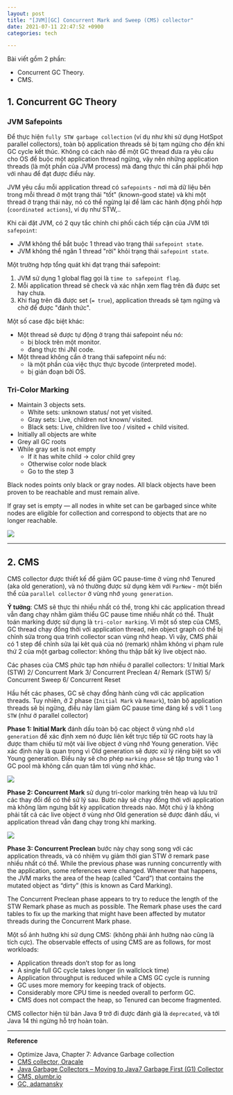```yaml
---
layout: post
title: "[JVM][GC] Concurrent Mark and Sweep (CMS) collector"
date: 2021-07-11 22:47:52 +0900
categories: tech

---
```

Bài viết gồm 2 phần:
- Concurrent GC Theory.
- CMS.

## 1. Concurrent GC Theory

### JVM Safepoints
Để thực hiện `fully STW garbage collection` (ví dụ như khi sử dụng HotSpot parallel collectors), toàn bộ application threads sẽ bị tạm ngừng cho đến khi GC cycle kết thúc. Không có cách nào để một GC thread đưa ra yêu cầu cho OS để buộc một application thread ngừng, vậy nên những application threads (là một phần của JVM process) mà đang thực thi cần phải phối hợp với nhau để đạt được điều này. 

JVM yêu cầu mỗi application thread có `safepoints` - nơi mà dữ liệu bên trong mỗi thread ở một trạng thái "tốt" (known-good state) và khi một thread ở trạng thái này, nó có thể ngừng lại để làm các hành động phối hợp (`coordinated actions`), ví dụ như STW,..

Khi cài đặt JVM, có 2 quy tắc chính chi phối cách tiếp cận của JVM tới `safepoint`: 
- JVM không thể bắt buộc 1 thread vào trạng thái `safepoint state`.
- JVM không thể ngăn 1 thread "rời" khỏi trạng thái `safepoint state`.

Một trường hợp tổng quát khi đạt trạng thái safepoint:
1. JVM sử dụng 1 global flag gọi là `time to safepoint flag`.
2. Mỗi application thread sẽ check và xác nhận xem flag trên đã được set hay chưa.
3. Khi flag trên đã được set (`= true`), application threads sẽ tạm ngừng và chờ để được "đánh thức". 

Một số case đặc biệt khác:
- Một thread sẽ được tự động ở trạng thái safepoint nếu nó:
    - bị block trên một monitor.
    - đang thực thi JNI code.
- Một thread không cần ở trang thái safepoint nếu nó:
    - là một phần của việc thực thực bycode (interpreted mode).
    - bị gián đoạn bởi OS.

### Tri-Color Marking
- Maintain 3 objects sets.
    - White sets: unknown status/ not yet visited.
    - Gray sets: Live, children not known/ visited.
    - Black sets: Live, children live too / visited + child visited.
- Initially all objects are white
- Grey all GC roots
- While gray set is not empty
    - If it has white child → color child grey
    - Otherwise color node black
    - Go to the step 3

Black nodes points only black or gray nodes. All black objects have been proven to be reachable and must remain alive.

If gray set is empty — all nodes in white set can be garbaged since white nodes are eligible for collection and correspond to objects that are no longer reachable.

![](../assets/tri-color-marking.png)


---
## 2. CMS

CMS collector được thiết kế để giảm GC pause-time ở vùng nhớ Tenured (aka old generation), và nó thường được sử dụng kèm với `ParNew` - một biến thể của `parallel collector` ở vùng nhớ `young generation`.

**Ý tưởng**: CMS sẽ thực thi nhiều nhất có thể, trong khi các application thread vẫn đang chạy nhằm giảm thiểu GC pause time nhiều nhất có thể.
Thuật toán marking được sử dụng là `tri-color marking`. Vì một số step của CMS, GC thread chạy đồng thời với application thread, nên object graph có thể bị chỉnh sửa trong qua trình collector scan vùng nhớ heap. Vì vậy, CMS phải có 1 step để chỉnh sửa lại kêt quả của nó (remark) nhằm không vi phạm rule thứ 2 của một garbag collector: không thu thập bất kỳ live object nào.

Các phases của CMS phức tạp hơn nhiều ở parallel collectors: 
1/ Initial Mark (STW)
2/ Concurrent Mark
3/ Concurrent Preclean
4/ Remark (STW)
5/ Concurrent Sweep
6/ Concurrent Reset

Hầu hết các phases, GC sẽ chạy đồng hành cùng với các application threads. Tuy nhiên, ở 2 phase (`Initial Mark` và `Remark`), toàn bộ application threads sẽ bị ngừng, điều này làm giảm GC pause time đáng kể s với 1 `long STW` (như ở parallel collector)

**Phase 1: Initial Mark** đánh dấu toàn bộ cac object ở vùng nhớ `old generation` để xác định xem nó được liên kết trực tiếp từ GC roots hay là được tham chiếu từ một vài live object ở vùng nhớ Young generation. Việc xác định này là quan trọng vì Old generation sẽ được xử lý riêng biệt so với Young generation. Điều này sẽ cho phép `marking phase` sẽ tập trung vào 1 GC pool mà không cần quan tâm tơi vùng nhớ khác.

![](../assets/phase-1-init-mark-cms.png)

**Phase 2: Concurrent Mark** sử dụng tri-color marking trên heap và lưu trữ các thay đổi để có thể sử lý sau. Bước này sẽ chạy đồng thời với application mà không làm ngưng bất kỳ application threads nào. Một chú ý là không phải tất cả các live object ở vùng nhơ Old generation sẽ được đánh dấu, vì application thread vẫn đang chạy trong khi marking.

![](../assets/phase-2-concurrent-mark-cms.png)

**Phase 3: Concurrent Preclean** bước này chạy song song với các application threads, và có nhiệm vụ giảm thời gian STW ở remark pase nhiều nhất có thể. 
While the previous phase was running concurrently with the application, some references were changed. Whenever that happens, the JVM marks the area of the heap (called “Card”) that contains the mutated object as “dirty” (this is known as Card Marking).

The Concurrent Preclean phase appears to try to reduce the length of the STW Remark phase as much as possible. The Remark phase uses the card tables to fix up the marking that might have been affected by mutator threads during the Concurrent Mark phase.

Một số ảnh hưởng khi sử dụng CMS: (không phải ảnh hưởng nào cũng là tích cực).
The observable effects of using CMS are as follows, for most workloads:
- Application threads don’t stop for as long
- A single full GC cycle takes longer (in wallclock time) 
- Application throughput is reduced while a CMS GC cycle is running
- GC uses more memory for keeping track of objects.
- Considerably more CPU time is needed overall to perform GC.
- CMS does not compact the heap, so Tenured can become fragmented.

CMS collector hiện từ bản Java 9 trở đi được đánh giá là `deprecated`, và tới Java 14 thì ngừng hỗ trợ hoàn toàn.

---
**Reference**
- Optimize Java, Chapter 7: Advance Garbage collection
- [CMS collector, Oracale](https://docs.oracle.com/javase/8/docs/technotes/guides/vm/gctuning/cms.html)
- [Java Garbage Collectors – Moving to Java7 Garbage First (G1) Collector](https://www.slideshare.net/GurpreetSachdeva2/java-garbage-collectors-moving-to-java7-garbage-first-g1-collector)
- [CMS, plumbr.io](https://plumbr.io/handbook/garbage-collection-algorithms-implementations/concurrent-mark-and-sweep)
- [GC, adamansky](https://adamansky.bitbucket.io/slides/gc/index.html)
